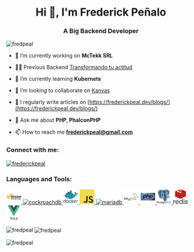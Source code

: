 <h1 align="center">Hi 👋, I'm Frederick Peñalo</h1>
<h3 align="center">A Big Backend Developer</h3>

<p align="left"> <img src="https://komarev.com/ghpvc/?username=fredpeal&label=Profile%20views&color=0e75b6&style=flat" alt="fredpeal" /> </p>

- 🔭 I’m currently working on **McTekk SRL**

- 🐱‍💻 Previous Backend [Transformando tu actitud](http://transformatuactitud.com/)

- 🌱 I’m currently learning **Kubernets**

- 👯 I’m looking to collaborate on [Kanvas](https://kanvas.dev/)

- 📝 I regularly write articles on [https://frederickpeal.dev/blogs/](https://frederickpeal.dev/blogs/)

- 💬 Ask me about **PHP, PhalconPHP**

- 📫 How to reach me **frederickpeal@gmail.com**

<h3 align="left">Connect with me:</h3>
<p align="left">
<a href="https://linkedin.com/in/frederick-peal" target="blank"><img align="center" src="https://raw.githubusercontent.com/rahuldkjain/github-profile-readme-generator/master/src/images/icons/Social/linked-in-alt.svg" alt="frederickpeal" height="30" width="40" /></a>
</p>

<h3 align="left">Languages and Tools:</h3>
<p align="left"> <a href="https://aws.amazon.com" target="_blank"> <img src="https://raw.githubusercontent.com/devicons/devicon/master/icons/amazonwebservices/amazonwebservices-original-wordmark.svg" alt="aws" width="40" height="40"/> </a> <a href="https://www.cockroachlabs.com/product/cockroachdb/" target="_blank"> <img src="https://cdn.worldvectorlogo.com/logos/cockroachdb.svg" alt="cockroachdb" width="40" height="40"/> </a> <a href="https://www.docker.com/" target="_blank"> <img src="https://raw.githubusercontent.com/devicons/devicon/master/icons/docker/docker-original-wordmark.svg" alt="docker" width="40" height="40"/> </a> <a href="https://developer.mozilla.org/en-US/docs/Web/JavaScript" target="_blank"> <img src="https://raw.githubusercontent.com/devicons/devicon/master/icons/javascript/javascript-original.svg" alt="javascript" width="40" height="40"/> </a> <a href="https://mariadb.org/" target="_blank"> <img src="https://www.vectorlogo.zone/logos/mariadb/mariadb-icon.svg" alt="mariadb" width="40" height="40"/> </a> <a href="https://www.mysql.com/" target="_blank"> <img src="https://raw.githubusercontent.com/devicons/devicon/master/icons/mysql/mysql-original-wordmark.svg" alt="mysql" width="40" height="40"/> </a> <a href="https://www.php.net" target="_blank"> <img src="https://raw.githubusercontent.com/devicons/devicon/master/icons/php/php-original.svg" alt="php" width="40" height="40"/> </a> <a href="https://www.postgresql.org" target="_blank"> <img src="https://raw.githubusercontent.com/devicons/devicon/master/icons/postgresql/postgresql-original-wordmark.svg" alt="postgresql" width="40" height="40"/> </a> <a href="https://redis.io" target="_blank"> <img src="https://raw.githubusercontent.com/devicons/devicon/master/icons/redis/redis-original-wordmark.svg" alt="redis" width="40" height="40"/> </a> <a href="https://vuejs.org/" target="_blank"> <img src="https://raw.githubusercontent.com/devicons/devicon/master/icons/vuejs/vuejs-original-wordmark.svg" alt="vuejs" width="40" height="40"/> </a> </p>

<p><img align="left" src="https://github-readme-stats.vercel.app/api/top-langs?username=fredpeal&show_icons=true&locale=en&layout=compact" alt="fredpeal" /></p>

<p>&nbsp;<img align="center" src="https://github-readme-stats.vercel.app/api?username=fredpeal&show_icons=true&locale=en" alt="fredpeal" /></p>

<p><img align="center" src="https://github-readme-streak-stats.herokuapp.com/?user=fredpeal&" alt="fredpeal" /></p>
<!--
**FredPeal/FredPeal** is a ✨ _special_ ✨ repository because its `README.md` (this file) appears on your GitHub profile.

Here are some ideas to get you started:

- 🔭 I’m currently working on ...
- 🌱 I’m currently learning ...
- 👯 I’m looking to collaborate on ...
- 🤔 I’m looking for help with ...
- 💬 Ask me about ...
- 📫 How to reach me: ...
- 😄 Pronouns: ...
- ⚡ Fun fact: ...
-->
